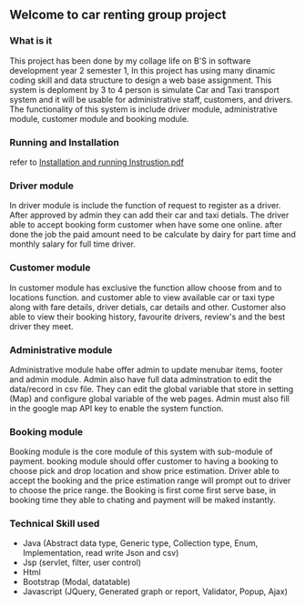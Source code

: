 ## Welcome to car renting group project


### What is it 
This project has been done by my collage life on B'S in software development year 2 semester 1, In this project has using many dinamic coding skill and data structure to design a web base assignment. This system is deploment by 3 to 4 person is simulate Car and Taxi transport system and it will be usable for administrative staff, customers, and drivers. The functionality of this system is include driver module, administrative module, customer module and booking module.

### Running and Installation
refer to [Installation and running Instrustion.pdf](https://drive.google.com/file/d/1cwcSaQTB2Mz-i54R7sKKTwfgYOChIPyL/view?usp=sharing)

### Driver module
In driver module is include the function of request to register as a driver. After approved by admin they can add their car and taxi detials. The driver able to accept booking form customer when have some one online. after done the job the paid amount need to be calculate by dairy for part time and monthly salary for full time driver.

### Customer module
In customer module has exclusive the function allow choose from and to locations function. and customer able to view available car or taxi type along with fare details, driver detials, car details and other. Customer also able to view their booking history, favourite drivers, review's and the best driver they meet.

### Administrative module
Administrative module habe offer admin to update menubar items, footer and admin module. Admin also have full data adminstration to edit the data/record in csv file. They can edit the global variable that store in setting (Map) and configure global variable of the web pages. Admin must also fill in the google map API key to enable the system function.

### Booking module
Booking module is the core module of this system with sub-module of payment. booking module should offer customer to having a booking to choose pick and drop location and show price estimation. Driver able to accept the booking and the price estimation range will prompt out to driver to choose the price range. the Booking is first come first serve base, in booking time they able to chating and payment will be maked instantly.

### Technical Skill used 
- Java (Abstract data type, Generic type, Collection type, Enum, Implementation, read write Json and csv)
- Jsp (servlet, filter, user control)
- Html 
- Bootstrap (Modal, datatable)
- Javascript (JQuery, Generated graph or report, Validator, Popup, Ajax)
